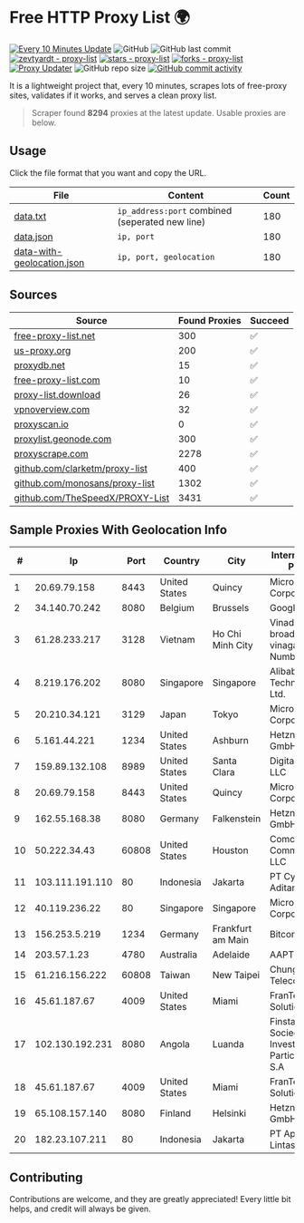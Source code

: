 
# Free HTTP Proxy List 🌍

[![Every 10 Minutes Update](https://github.com/mertguvencli/http-proxy-list/actions/workflows/main.yml/badge.svg?branch=main)](https://github.com/mertguvencli/http-proxy-list/actions/workflows/main.yml)
![GitHub](https://img.shields.io/github/license/mertguvencli/http-proxy-list)
![GitHub last commit](https://img.shields.io/github/last-commit/mertguvencli/http-proxy-list)
[![zevtyardt - proxy-list](https://img.shields.io/static/v1?label=zevtyardt&message=proxy-list&color=blue&logo=github)](https://github.com/zevtyardt/proxy-list "Go to GitHub repo")
[![stars - proxy-list](https://img.shields.io/github/stars/zevtyardt/proxy-list?style=social)](https://github.com/zevtyardt/proxy-list)
[![forks - proxy-list](https://img.shields.io/github/forks/zevtyardt/proxy-list?style=social)](https://github.com/zevtyardt/proxy-list)
[![Proxy Updater](https://github.com/zevtyardt/proxy-list/workflows/Proxy%20Updater/badge.svg)](https://github.com/zevtyardt/proxy-list/actions?query=workflow:"Proxy+Updater")
![GitHub repo size](https://img.shields.io/github/repo-size/zevtyardt/proxy-list)
[![GitHub commit activity](https://img.shields.io/github/commit-activity/m/zevtyardt/proxy-list?logo=commits)](https://github.com/zevtyardt/proxy-list/commits/main)

It is a lightweight project that, every 10 minutes, scrapes lots of free-proxy sites, validates if it works, and serves a clean proxy list.

> Scraper found **8294** proxies at the latest update. Usable proxies are below.

## Usage

Click the file format that you want and copy the URL.

|File|Content|Count|
|----|-------|-----|
|[data.txt](https://raw.githubusercontent.com/mertguvencli/http-proxy-list/main/proxy-list/data.txt)|`ip_address:port` combined (seperated new line)|180|
|[data.json](https://raw.githubusercontent.com/mertguvencli/http-proxy-list/main/proxy-list/data.json)|`ip, port`|180|
|[data-with-geolocation.json](https://raw.githubusercontent.com/mertguvencli/http-proxy-list/main/proxy-list/data-with-geolocation.json)|`ip, port, geolocation`|180|

## Sources

|Source|Found Proxies|Succeed|
|------|-------------|-------|
|[free-proxy-list.net](https://free-proxy-list.net)|300|✅|
|[us-proxy.org](https://www.us-proxy.org)|200|✅|
|[proxydb.net](http://proxydb.net)|15|✅|
|[free-proxy-list.com](https://free-proxy-list.com/?page=&port=&type%5B%5D=http&type%5B%5D=https&up_time=0&search=Search)|10|✅|
|[proxy-list.download](https://www.proxy-list.download/HTTP)|26|✅|
|[vpnoverview.com](https://vpnoverview.com/privacy/anonymous-browsing/free-proxy-servers)|32|✅|
|[proxyscan.io](https://www.proxyscan.io)|0|✅|
|[proxylist.geonode.com](https://proxylist.geonode.com/api/proxy-list?limit=300&page=1&sort_by=lastChecked&sort_type=desc&protocols=http,https)|300|✅|
|[proxyscrape.com](https://api.proxyscrape.com/v2/?request=displayproxies&protocol=http&timeout=10000&country=all&ssl=all&anonymity=all)|2278|✅|
|[github.com/clarketm/proxy-list](https://raw.githubusercontent.com/clarketm/proxy-list/master/proxy-list-raw.txt)|400|✅|
|[github.com/monosans/proxy-list](https://raw.githubusercontent.com/monosans/proxy-list/main/proxies/http.txt)|1302|✅|
|[github.com/TheSpeedX/PROXY-List](https://raw.githubusercontent.com/TheSpeedX/PROXY-List/master/http.txt)|3431|✅|


## Sample Proxies With Geolocation Info

|#|Ip|Port|Country|City|Internet Service Provider|
|-|--|----|-------|----|-------------------------|
|1|20.69.79.158|8443|United States|Quincy|Microsoft Corporation|
|2|34.140.70.242|8080|Belgium|Brussels|Google LLC|
|3|61.28.233.217|3128|Vietnam|Ho Chi Minh City|Vinadata broadcast via vinagame AS Number|
|4|8.219.176.202|8080|Singapore|Singapore|Alibaba (US) Technology Co., Ltd.|
|5|20.210.34.121|3129|Japan|Tokyo|Microsoft Corporation|
|6|5.161.44.221|1234|United States|Ashburn|Hetzner Online GmbH|
|7|159.89.132.108|8989|United States|Santa Clara|DigitalOcean, LLC|
|8|20.69.79.158|8443|United States|Quincy|Microsoft Corporation|
|9|162.55.168.38|8080|Germany|Falkenstein|Hetzner Online GmbH|
|10|50.222.34.43|60808|United States|Houston|Comcast Cable Communications, LLC|
|11|103.111.191.110|80|Indonesia|Jakarta|PT Cyberindo Aditama|
|12|40.119.236.22|80|Singapore|Singapore|Microsoft Corporation|
|13|156.253.5.219|1234|Germany|Frankfurt am Main|Bitcommand LLC|
|14|203.57.1.23|4780|Australia|Adelaide|AAPT Limited|
|15|61.216.156.222|60808|Taiwan|New Taipei|Chunghwa Telecom Co., Ltd.|
|16|45.61.187.67|4009|United States|Miami|FranTech Solutions|
|17|102.130.192.231|8080|Angola|Luanda|Finstar - Sociedade de Investimento e Participacoes S.A|
|18|45.61.187.67|4009|United States|Miami|FranTech Solutions|
|19|65.108.157.140|8080|Finland|Helsinki|Hetzner Online GmbH|
|20|182.23.107.211|80|Indonesia|Jakarta|PT Aplikanusa Lintasarta|



## Contributing

Contributions are welcome, and they are greatly appreciated! Every
little bit helps, and credit will always be given.

